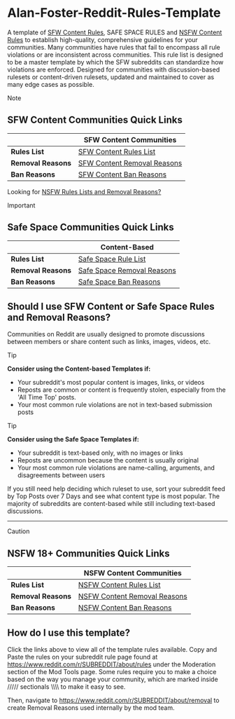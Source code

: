 # Alan-Foster-Reddit-Rules-Template
A template of [SFW Content Rules](https://github.com/Alan-Foster/Alan-Foster-Reddit-Rules-Template?tab=readme-ov-file#sfw-communities-quick-links), SAFE SPACE RULES and [NSFW Content Rules](https://github.com/Alan-Foster/Alan-Foster-Reddit-Rules-Template?tab=readme-ov-file#nsfw-18-communities-quick-links) to establish high-quality, comprehensive guidelines for your communities. Many communities have rules that fail to encompass all rule violations or are inconsistent across communities. This rule list is designed to be a master template by which the SFW subreddits can standardize how violations are enforced. Designed for communities with discussion-based rulesets or content-driven rulesets, updated and maintained to cover as many edge cases as possible. 

> [!NOTE]
> ## SFW Content Communities Quick Links
> |                     | SFW Content Communities |
> |---------------------|-------------------------|
> | **Rules List**      | [SFW Content Rules List](https://github.com/Alan-Foster/Alan-Foster-Reddit-Rules-Template/blob/main/SFW-Content-Rules-List)           |
> | **Removal Reasons** | [SFW Content Removal Reasons](https://github.com/Alan-Foster/Alan-Foster-Reddit-Rules-Template/blob/main/SFW-Content-Removal-Reasons) |
> | **Ban Reasons**     | [SFW Content Ban Reasons](https://github.com/Alan-Foster/Alan-Foster-Reddit-Rules-Template/blob/main/SFW-Content-Ban-Reasons)         |


Looking for [NSFW Rules Lists and Removal Reasons?](https://github.com/Alan-Foster/Alan-Foster-Reddit-Rules-Template?tab=readme-ov-file#nsfw-18-communities-quick-links)

> [!IMPORTANT]
> ## Safe Space Communities Quick Links
> |                     | Content-Based                                                   |
> |---------------------|-----------------------------------------------------------------|
> | **Rules List**      | [Safe Space Rule List](https://github.com/Alan-Foster/Alan-Foster-Reddit-Rules-Template/blob/main/Safe-Space-Rule-List)           |
> | **Removal Reasons** | [Safe Space Removal Reasons](https://github.com/Alan-Foster/Alan-Foster-Reddit-Rules-Template/blob/main/Safe-Space-Removal-Reasons) |
> | **Ban Reasons**     | [Safe Space Ban Reasons](https://github.com/Alan-Foster/Alan-Foster-Reddit-Rules-Template/blob/main/Safe-Space-Ban-Reasons)       |


## Should I use SFW Content or Safe Space Rules and Removal Reasons?
Communities on Reddit are usually designed to promote discussions between members or share content such as links, images, videos, etc.

> [!TIP]
> **Consider using the Content-based Templates if:**
- Your subreddit's most popular content is images, links, or videos
- Reposts are common or content is frequently stolen, especially from the 'All Time Top' posts.
- Your most common rule violations are not in text-based submission posts



> [!TIP]
> **Consider using the Safe Space Templates if:**
- Your subreddit is text-based only, with no images or links
- Reposts are uncommon because the content is usually original
- Your most common rule violations are name-calling, arguments, and disagreements between users


If you still need help deciding which ruleset to use, sort your subreddit feed by Top Posts over 7 Days and see what content type is most popular.
The majority of subreddits are content-based while still including text-based discussions.

- - -

> [!CAUTION]
> ## NSFW 18+ Communities Quick Links
> |                     | NSFW Content Communities |
> |---------------------|--------------------------|
> | **Rules List**      | [NSFW Content Rules List](https://github.com/Alan-Foster/Alan-Foster-Reddit-Rules-Template/blob/main/NSFW-Content-Rules-List)           |
> | **Removal Reasons** | [NSFW Content Removal Reasons](https://github.com/Alan-Foster/Alan-Foster-Reddit-Rules-Template/blob/main/NSFW-Content-Removal-Reasons) |
> | **Ban Reasons**     | [NSFW Content Ban Reasons](https://github.com/Alan-Foster/Alan-Foster-Reddit-Rules-Template/blob/main/NSFW-Content-Ban-Reasons)         |



## How do I use this template?
Click the links above to view all of the template rules available. Copy and Paste the rules on your subreddit rule page found at https://www.reddit.com/r/SUBREDDIT/about/rules under the Moderation section of the Mod Tools page. Some rules require you to make a choice based on the way you manage your community, which are marked inside ///// sectionals \\\\\\\ to make it easy to see.

Then, navigate to https://www.reddit.com/r/SUBREDDIT/about/removal to create Removal Reasons used internally by the mod team.
